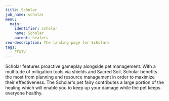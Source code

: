 ```yaml
---
title: Scholar
job_name: scholar
menu:
  main:
    identifier: scholar
    name: Scholar
    parent: healers
seo-description: The landing page for Scholars
tags:
  - FFXIV
---
```

Scholar features proactive gameplay alongside pet management. With a multitude of mitigation tools via shields and Sacred Soil, Scholar benefits the most from planning and resource management in order to maximize their effectiveness. The Scholar's pet fairy contributes a large portion of the healing which will enable you to keep up your damage while the pet keeps everyone healthy.
